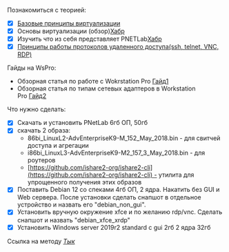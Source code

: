 Познакомиться с теорией:
- [x] [Базовые принципы виртуализации](https://zvlb.github.io/blog/virtualization/)
- [x] Основы виртуализации (обзор)[Хабр](https://habr.com/ru/articles/657677/)
- [x] Изучить что из себя представляет PNETLab[Хабр](https://habr.com/ru/articles/916662/)
- [x] [Принципы работы протоколов удаленного доступа(ssh, telnet, VNC, RDP)](https://tsplus.net/ru/advanced-security/blog/which-protocol-adds-security-to-remote-connections/)

Гайды на WsPro:
- Обзорная статья по работе с Wokrstation Pro [Гайд1](https://remontka.pro/vmware-workstation/)
- Обзорная статья по типам сетевых адаптеров в Workstation Pro [Гайд2](https://serverspace.ru/support/help/vmware-workstation-nastrojka-seti/?utm_source=google.com&utm_medium=organic&utm_campaign=google.com&utm_referrer=google.com)

Что нужно сделать: 
- [x] Скачать и установить PNetLab 6гб ОП, 50гб 
- [x] скачать 2 образа:
	- 86bi_LinuxL2-AdvEnterpriseK9-M_152_May_2018.bin - для свитчей доступа и агрегации
	- i86bi_LinuxL3-AdvEnterpriseK9-M2_157_3_May_2018.bin - для роутеров
	- [https://github.com/ishare2-org/ishare2-cli](https://github.com/ishare2-org/ishare2-cli) - утилита для упрощенного получения этих образов
- [x] Поставить Debian 12 со спеками 4гб ОП, 2 ядра. Накатить без GUI и Web сервера. После установки сделать снапшот в отдельное устройство и назвать его "debian_non_gui".
- [x] Установить вручную окружение xfce и по желанию rdp/vnc. Сделать снапшот и назвать "debian_xfce_xrdp"
- [x] Установить Windows server 2019r2 standard с gui 2гб 2 ядра 32гб

Ссылка на методу [*Тык*](https://github.com/IlushaKAI/it-spec-protech/blob/main/%D0%91%D0%B0%D0%B7%D0%BE%D0%B2%D0%BE%D0%B5/2%20%D0%92%D0%B8%D1%80%D1%82%D1%83%D0%B0%D0%BB%D0%B8%D0%B7%D0%B0%D1%86%D0%B8%D1%8F/PNETLab%20%D0%B8%20IOL%2C%20QEMU%20%D0%BE%D0%B1%D1%80%D0%B0%D0%B7%D1%8B.md)
